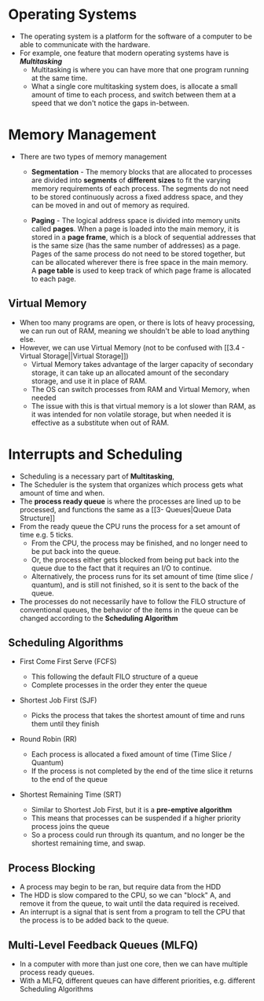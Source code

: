 # Operating Systems

- The operating system is a platform for the software of a computer to be able to communicate with the hardware.
- For example, one feature that modern operating systems have is ***Multitasking***
	- Multitasking is where you can have more that one program running at the same time. 
	- What a single core multitasking system does, is allocate a small amount of time to each process, and switch between them at a speed that we don't notice the gaps in-between.

# Memory Management

- There are two types of memory management
	- **Segmentation** - The memory blocks that are allocated to processes are divided into **segments** of **different sizes** to fit the varying memory requirements of each process. The segments do not need to be stored continuously across a fixed address space, and they can be moved in and out of memory as required.

	- **Paging** - The logical address space is divided into memory units called **pages**. When a page is loaded into the main memory, it is stored in a **page frame**, which is a block of sequential addresses that is the same size (has the same number of addresses) as a page. Pages of the same process do not need to be stored together, but can be allocated wherever there is free space in the main memory. A **page table** is used to keep track of which page frame is allocated to each page.



## Virtual Memory

- When too many programs are open, or there is lots of heavy processing, we can run out of RAM, meaning we shouldn't be able to load anything else. 
- However, we can use Virtual Memory (not to be confused with [[3.4 - Virtual Storage||Virtual Storage]])
	- Virtual Memory takes advantage of the larger capacity of secondary storage, it can take up an allocated amount of the secondary storage, and use it in place of RAM.
	- The OS can switch processes from RAM and Virtual Memory, when needed
	- The issue with this is that virtual memory is a lot slower than RAM, as it was intended for non volatile storage, but when needed it is effective as a substitute when out of RAM.

# Interrupts and Scheduling

- Scheduling is a necessary part of **Multitasking**,
- The Scheduler is the system that organizes which process gets what amount of time and when.
- The **process ready queue** is where the processes are lined up to be processed, and functions the same as a [[3- Queues|Queue Data Structure]] 
- From the ready queue the CPU runs the process for a set amount of time e.g. 5 ticks.
	- From the CPU, the process may be finished, and no longer need to be put back into the queue.
	- Or, the process either gets blocked from being put back into the queue due to the fact that it requires an I/O to continue.
	- Alternatively, the process runs for its set amount of time (time slice / quantum), and is still not finished, so it is sent to the back of the queue.
- The processes do not necessarily have to follow the FILO structure of conventional queues, the behavior of the items in the queue can be changed according to the **Scheduling Algorithm** 

## Scheduling Algorithms

- First Come First Serve (FCFS)
	- This following the default FILO structure of a queue
	- Complete processes in the order they enter the queue

- Shortest Job First (SJF)
	- Picks the process that takes the shortest amount of time and runs them until they finish

- Round Robin (RR)
	- Each process is allocated a fixed amount of time (Time Slice / Quantum)
	- If the process is not completed by the end of the time slice it returns to the end of the queue

- Shortest Remaining Time (SRT)
	- Similar to Shortest Job First, but it is a **pre-emptive algorithm**
	- This means that processes can be suspended if a higher priority process joins the queue
	- So a process could run through its quantum, and no longer be the shortest remaining time, and swap.

## Process Blocking

 - A process may begin to be ran, but require data from the HDD
 - The HDD is slow compared to the CPU, so we can "block" A, and remove it from the queue, to wait until the data required is received.
 - An interrupt is a signal that is sent from a program to tell the CPU that the process is to be added back to the queue.

## Multi-Level Feedback Queues (MLFQ)

- In a computer with more than just one core, then we can have multiple process ready queues.
- With a MLFQ, different queues can have different priorities, e.g. different Scheduling Algorithms
